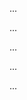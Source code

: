 <panel type="danger" header=":trophy: Can implement classes :star:" expandable expanded no-close>

<panel type="danger" header=":trophy: Can describe OOP at a higher level :star:" expandable>
  <panel header=":dart: Evidence" expanded>

...

  </panel>
</panel>

<panel type="danger" header=":trophy: Can describe how OOP relates to the real world :star:" expandable>
  <include src="../../book/oopDesign/objects/basic/full.md" />
  <panel header=":dart: Evidence" expanded>

...

  </panel>
</panel>

<panel type="danger" header=":trophy: Can draw a UML class :star:" expandable>
  <include src="../../book/uml/classDiagrams/classes/what/full.md" />
  <panel header=":dart: Evidence" expanded>

...

  </panel>
</panel>

<panel type="danger" header=":trophy: Can draw objects shown in UML notation :star:" expandable>
  <include src="../../book/uml/objectDiagrams/objects/full.md" />
  <panel header=":dart: Evidence" expanded>

...

  </panel>
</panel>

<panel type="danger" header=":trophy: Can explain the relationship between classes and object :star:" expandable>
  <include src="../../book/oopDesign/classes/basic/full.md" />
  <panel header=":dart: Evidence" expanded>

...

  </panel>
</panel>

</panel>
